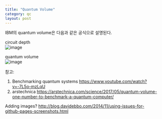 ```yaml
---
title: "Quantum Volume"
category: qc 
layout: post
---
```


IBM의 quantum volume은 다음과 같은 공식으로 설명된다. 

circuit depth <br/>
![image](https://user-images.githubusercontent.com/31613879/41674422-e2a6e2bc-74fa-11e8-9b70-ee24299fcc46.png)

quantum volume <br/>
![image](https://user-images.githubusercontent.com/31613879/41674435-f07d7ea0-74fa-11e8-8e02-935c8864c177.png)


참고:
1. Benchmarking quantum systems <https://www.youtube.com/watch?v=-7L5o-mzLqU>
2. arstechnica <https://arstechnica.com/science/2017/05/quantum-volume-one-number-to-benchmark-a-quantum-computer/>

Adding images? <http://blog.davidebbo.com/2014/11/using-issues-for-github-pages-screenshots.html>

